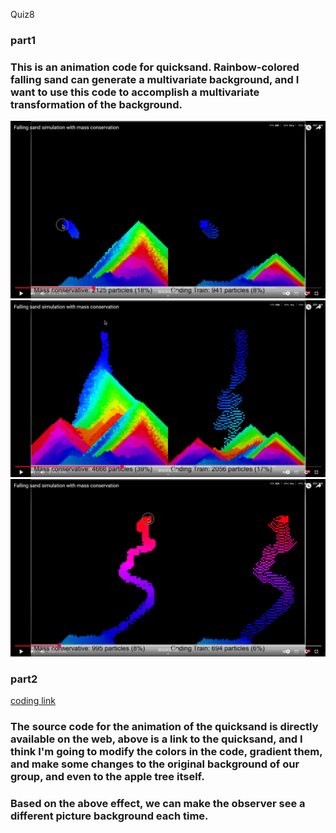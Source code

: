 Quiz8

### part1

### This is an animation code for quicksand. Rainbow-colored falling sand can generate a multivariate background, and I want to use this code to accomplish a multivariate transformation of the background.

![example1](image/example1.png)
![example2](image/example2.png)
![example3](image/example3.png)


### part2
[coding link](https://github.com/alin256/falling_sand_fixed)

### The source code for the animation of the quicksand is directly available on the web, above is a link to the quicksand, and I think I'm going to modify the colors in the code, gradient them, and make some changes to the original background of our group, and even to the apple tree itself.
### Based on the above effect, we can make the observer see a different picture background each time.